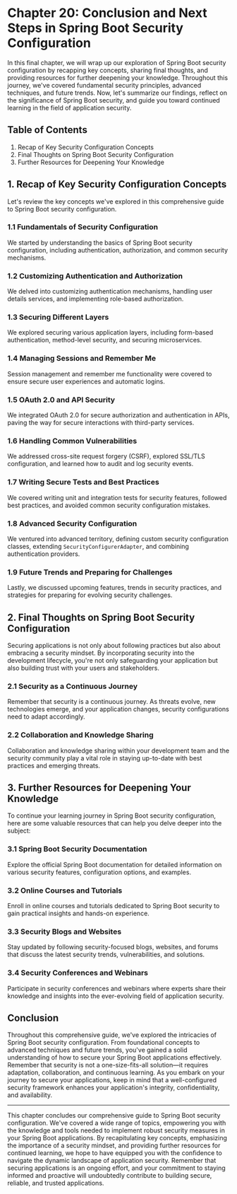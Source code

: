 # Chapter 20: Conclusion and Next Steps in Spring Boot Security Configuration

In this final chapter, we will wrap up our exploration of Spring Boot security configuration by recapping key concepts, sharing final thoughts, and providing resources for further deepening your knowledge. Throughout this journey, we've covered fundamental security principles, advanced techniques, and future trends. Now, let's summarize our findings, reflect on the significance of Spring Boot security, and guide you toward continued learning in the field of application security.

## Table of Contents

1. Recap of Key Security Configuration Concepts
2. Final Thoughts on Spring Boot Security Configuration
3. Further Resources for Deepening Your Knowledge

## 1. Recap of Key Security Configuration Concepts

Let's review the key concepts we've explored in this comprehensive guide to Spring Boot security configuration.

### 1.1 Fundamentals of Security Configuration

We started by understanding the basics of Spring Boot security configuration, including authentication, authorization, and common security mechanisms.

### 1.2 Customizing Authentication and Authorization

We delved into customizing authentication mechanisms, handling user details services, and implementing role-based authorization.

### 1.3 Securing Different Layers

We explored securing various application layers, including form-based authentication, method-level security, and securing microservices.

### 1.4 Managing Sessions and Remember Me

Session management and remember me functionality were covered to ensure secure user experiences and automatic logins.

### 1.5 OAuth 2.0 and API Security

We integrated OAuth 2.0 for secure authorization and authentication in APIs, paving the way for secure interactions with third-party services.

### 1.6 Handling Common Vulnerabilities

We addressed cross-site request forgery (CSRF), explored SSL/TLS configuration, and learned how to audit and log security events.

### 1.7 Writing Secure Tests and Best Practices

We covered writing unit and integration tests for security features, followed best practices, and avoided common security configuration mistakes.

### 1.8 Advanced Security Configuration

We ventured into advanced territory, defining custom security configuration classes, extending `SecurityConfigurerAdapter`, and combining authentication providers.

### 1.9 Future Trends and Preparing for Challenges

Lastly, we discussed upcoming features, trends in security practices, and strategies for preparing for evolving security challenges.

## 2. Final Thoughts on Spring Boot Security Configuration

Securing applications is not only about following practices but also about embracing a security mindset. By incorporating security into the development lifecycle, you're not only safeguarding your application but also building trust with your users and stakeholders.

### 2.1 Security as a Continuous Journey

Remember that security is a continuous journey. As threats evolve, new technologies emerge, and your application changes, security configurations need to adapt accordingly.

### 2.2 Collaboration and Knowledge Sharing

Collaboration and knowledge sharing within your development team and the security community play a vital role in staying up-to-date with best practices and emerging threats.

## 3. Further Resources for Deepening Your Knowledge

To continue your learning journey in Spring Boot security configuration, here are some valuable resources that can help you delve deeper into the subject:

### 3.1 Spring Boot Security Documentation

Explore the official Spring Boot documentation for detailed information on various security features, configuration options, and examples.

### 3.2 Online Courses and Tutorials

Enroll in online courses and tutorials dedicated to Spring Boot security to gain practical insights and hands-on experience.

### 3.3 Security Blogs and Websites

Stay updated by following security-focused blogs, websites, and forums that discuss the latest security trends, vulnerabilities, and solutions.

### 3.4 Security Conferences and Webinars

Participate in security conferences and webinars where experts share their knowledge and insights into the ever-evolving field of application security.

## Conclusion

Throughout this comprehensive guide, we've explored the intricacies of Spring Boot security configuration. From foundational concepts to advanced techniques and future trends, you've gained a solid understanding of how to secure your Spring Boot applications effectively. Remember that security is not a one-size-fits-all solution—it requires adaptation, collaboration, and continuous learning. As you embark on your journey to secure your applications, keep in mind that a well-configured security framework enhances your application's integrity, confidentiality, and availability.

---

This chapter concludes our comprehensive guide to Spring Boot security configuration. We've covered a wide range of topics, empowering you with the knowledge and tools needed to implement robust security measures in your Spring Boot applications. By recapitulating key concepts, emphasizing the importance of a security mindset, and providing further resources for continued learning, we hope to have equipped you with the confidence to navigate the dynamic landscape of application security. Remember that securing applications is an ongoing effort, and your commitment to staying informed and proactive will undoubtedly contribute to building secure, reliable, and trusted applications.
